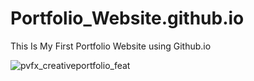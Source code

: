 # Portfolio_Website.github.io
This Is My First Portfolio Website using Github.io

![pvfx_creativeportfolio_feat](https://user-images.githubusercontent.com/73696489/154795770-1a49231f-c97b-4800-89b2-a1813b1046ae.jpg)

<!-- ![pvfx_creativeportfolio_feat](https://user-images.githubusercontent.com/73696489/154795719-c6b5493e-e8a5-49e5-86f8-c4ecc58618e5.jpg) -->

<!-- ![maxresdefault](https://user-images.githubusercontent.com/73696489/154795688-a839239b-dcb4-496a-9625-bcd79c542a1f.jpg) -->
